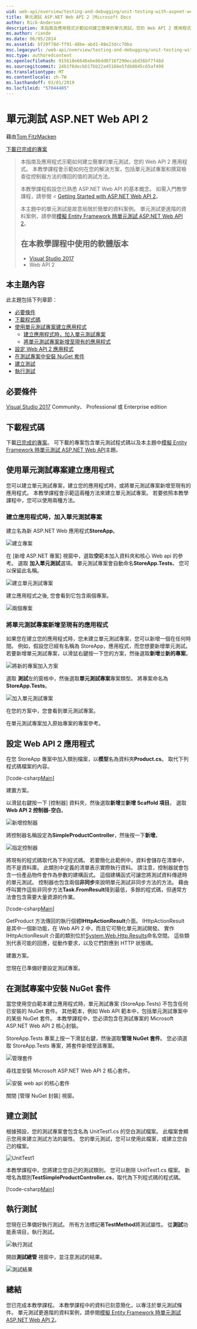```yaml
---
uid: web-api/overview/testing-and-debugging/unit-testing-with-aspnet-web-api
title: 單元測試 ASP.NET Web API 2 |Microsoft Docs
author: Rick-Anderson
description: 本指南及應用程式示範如何建立簡單的單元測試，您的 Web API 2 應用程式。 本教學課程會示範如何包含單元測試專案...
ms.author: riande
ms.date: 06/05/2014
ms.assetid: bf20f78d-ff91-48be-abd1-88e23dcc70ba
msc.legacyurl: /web-api/overview/testing-and-debugging/unit-testing-with-aspnet-web-api
msc.type: authoredcontent
ms.openlocfilehash: 915610e6646ebe86dd8f16f290ecabd36bf7f48d
ms.sourcegitcommit: 24b1f6decbb17bb22a45166e5fdb0845c65af498
ms.translationtype: MT
ms.contentlocale: zh-TW
ms.lasthandoff: 03/01/2019
ms.locfileid: "57044405"
---
```

<a name="unit-testing-aspnet-web-api-2"></a>單元測試 ASP.NET Web API 2
====================
藉由[Tom FitzMacken](https://github.com/tfitzmac)

[下載已完成的專案](https://code.msdn.microsoft.com/Unit-Testing-with-ASPNET-1374bc11)

> 本指南及應用程式示範如何建立簡單的單元測試，您的 Web API 2 應用程式。 本教學課程會示範如何在您的解決方案，包括單元測試專案和撰寫檢查從控制器方法的傳回的值的測試方法。
>
> 本教學課程假設您已熟悉 ASP.NET Web API 的基本概念。 如需入門教學課程，請參閱 < [Getting Started with ASP.NET Web API 2](../getting-started-with-aspnet-web-api/tutorial-your-first-web-api.md)。
>
> 本主題中的單元測試是故意局限於簡單的資料案例。 單元測試更進階的資料案例，請參閱[模擬 Entity Framework 時單元測試 ASP.NET Web API 2](mocking-entity-framework-when-unit-testing-aspnet-web-api-2.md)。
>
> ## <a name="software-versions-used-in-the-tutorial"></a>在本教學課程中使用的軟體版本
>
> - [Visual Studio 2017](https://visualstudio.microsoft.com/downloads/?utm_medium=microsoft&utm_source=docs.microsoft.com&utm_campaign=button+cta&utm_content=download+vs2017)
> - Web API 2

## <a name="in-this-topic"></a>本主題內容

此主題包括下列章節：

- [必要條件](#prereqs)
- [下載程式碼](#download)
- [使用單元測試專案建立應用程式](#appwithunittest)
    - [建立應用程式時，加入單元測試專案](#whencreate)
    - [將單元測試專案新增至現有的應用程式](#addtoexisting)
- [設定 Web API 2 應用程式](#setupproject)
- [在測試專案中安裝 NuGet 套件](#testpackages)
- [建立測試](#tests)
- [執行測試](#runtests)

<a id="prereqs"></a>
## <a name="prerequisites"></a>必要條件

[Visual Studio 2017](https://visualstudio.microsoft.com/downloads/?utm_medium=microsoft&utm_source=docs.microsoft.com&utm_campaign=button+cta&utm_content=download+vs2017) Community、 Professional 或 Enterprise edition

<a id="download"></a>
## <a name="download-code"></a>下載程式碼

下載[已完成的專案](https://code.msdn.microsoft.com/Unit-Testing-with-ASPNET-1374bc11)。 可下載的專案包含單元測試程式碼以及本主題中[模擬 Entity Framework 時單元測試 ASP.NET Web API](mocking-entity-framework-when-unit-testing-aspnet-web-api-2.md)主題。

<a id="appwithunittest"></a>
## <a name="create-application-with-unit-test-project"></a>使用單元測試專案建立應用程式

您可以建立單元測試專案，建立您的應用程式時，或將單元測試專案新增至現有的應用程式。 本教學課程會示範這兩種方法來建立單元測試專案。 若要依照本教學課程中，您可以使用兩種方法。

<a id="whencreate"></a>
### <a name="add-unit-test-project-when-creating-the-application"></a>建立應用程式時，加入單元測試專案

建立名為新 ASP.NET Web 應用程式**StoreApp**。

![建立專案](unit-testing-with-aspnet-web-api/_static/image1.png)

在 [新增 ASP.NET 專案] 視窗中，選取**空**範本加入資料夾和核心 Web api 的參考。 選取 **加入單元測試**選項。 單元測試專案會自動命名**StoreApp.Tests**。 您可以保留此名稱。

![建立單元測試專案](unit-testing-with-aspnet-web-api/_static/image2.png)

建立應用程式之後, 您會看到它包含兩個專案。

![兩個專案](unit-testing-with-aspnet-web-api/_static/image3.png)

<a id="addtoexisting"></a>
### <a name="add-unit-test-project-to-an-existing-application"></a>將單元測試專案新增至現有的應用程式

如果您在建立您的應用程式時，您未建立單元測試專案，您可以新增一個在任何時間。 例如，假設您已經有名稱為 StoreApp，應用程式，而您想要新增單元測試。 若要新增單元測試專案，以滑鼠右鍵按一下您的方案，然後選取**新增**並**新的專案**。

![將新的專案加入方案](unit-testing-with-aspnet-web-api/_static/image4.png)

選取 **測試**左的窗格中，然後選取**單元測試專案**專案類型。 將專案命名為**StoreApp.Tests**。

![加入單元測試專案](unit-testing-with-aspnet-web-api/_static/image5.png)

在您的方案中，您會看到單元測試專案。

在單元測試專案加入原始專案的專案參考。

<a id="setupproject"></a>
## <a name="set-up-the-web-api-2-application"></a>設定 Web API 2 應用程式

在您 StoreApp 專案中加入類別檔案，以**模型**名為資料夾**Product.cs**。 取代下列程式碼檔案的內容。

[!code-csharp[Main](unit-testing-with-aspnet-web-api/samples/sample1.cs)]

建置方案。

以滑鼠右鍵按一下 [控制器] 資料夾，然後選取**新增**並**新增 Scaffold 項目**。 選取  **Web API 2 控制器-空白**。

![新增控制器](unit-testing-with-aspnet-web-api/_static/image6.png)

將控制器名稱設定為**SimpleProductController**，然後按一下**新增**。

![指定控制器](unit-testing-with-aspnet-web-api/_static/image7.png)

將現有的程式碼取代為下列程式碼。 若要簡化此範例中，資料會儲存在清單中，而不是資料庫。 此類別中定義的清單表示實際執行資料。 請注意，控制器就會包含一份產品物件會作為參數的建構函式。 這個建構函式可讓您將測試資料傳遞時的單元測試。 控制器也包含兩個**非同步**來說明單元測試非同步方法的方法。 藉由呼叫實作這些非同步方法**Task.FromResult**降到最低，多餘的程式碼，但通常方法會包含需要大量資源的作業。

[!code-csharp[Main](unit-testing-with-aspnet-web-api/samples/sample2.cs)]

GetProduct 方法傳回的執行個體**IHttpActionResult**介面。 IHttpActionResult 是其中一個新功能，在 Web API 2 中，而且它可簡化單元測試開發。 實作 IHttpActionResult 介面的類別位於[System.Web.Http.Results](https://msdn.microsoft.com/library/system.web.http.results.aspx)命名空間。 這些類別代表可能的回應，從動作要求，以及它們對應到 HTTP 狀態碼。

建置方案。

您現在已準備好要設定測試專案。

<a id="testpackages"></a>
## <a name="install-nuget-packages-in-test-project"></a>在測試專案中安裝 NuGet 套件

當您使用空白範本建立應用程式時，單元測試專案 (StoreApp.Tests) 不包含任何已安裝的 NuGet 套件。 其他範本，例如 Web API 範本中，包括單元測試專案中的某些 NuGet 套件。 本教學課程中，您必須包含在測試專案的 Microsoft ASP.NET Web API 2 核心封裝。

StoreApp.Tests 專案上按一下滑鼠右鍵，然後選取**管理 NuGet 套件**。 您必須選取 StoreApp.Tests 專案，將套件新增至該專案。

![管理套件](unit-testing-with-aspnet-web-api/_static/image8.png)

尋找並安裝 Microsoft ASP.NET Web API 2 核心套件。

![安裝 web api 的核心套件](unit-testing-with-aspnet-web-api/_static/image9.png)

關閉 [管理 NuGet 封裝] 視窗。

<a id="tests"></a>
## <a name="create-tests"></a>建立測試

根據預設，您的測試專案會包含名為 UnitTest1.cs 的空白測試檔案。 此檔案會顯示您用來建立測試方法的屬性。 您的單元測試，您可以使用此檔案，或建立您自己的檔案。

![UnitTest1](unit-testing-with-aspnet-web-api/_static/image10.png)

本教學課程中，您將建立您自己的測試類別。 您可以刪除 UnitTest1.cs 檔案。 新增名為類別**TestSimpleProductController.cs**，取代為下列程式碼的程式碼。

[!code-csharp[Main](unit-testing-with-aspnet-web-api/samples/sample3.cs)]

<a id="runtests"></a>
## <a name="run-tests"></a>執行測試

您現在已準備好執行測試。 所有方法標記著**TestMethod**將測試屬性。 從**測試**功能表項目，執行測試。

![執行測試](unit-testing-with-aspnet-web-api/_static/image11.png)

開啟**測試總管** 視窗中，並注意測試的結果。

![測試結果](unit-testing-with-aspnet-web-api/_static/image12.png)

## <a name="summary"></a>總結

您已完成本教學課程。 本教學課程中的資料已刻意簡化，以專注於單元測試條件。 單元測試更進階的資料案例，請參閱[模擬 Entity Framework 時單元測試 ASP.NET Web API 2](mocking-entity-framework-when-unit-testing-aspnet-web-api-2.md)。
